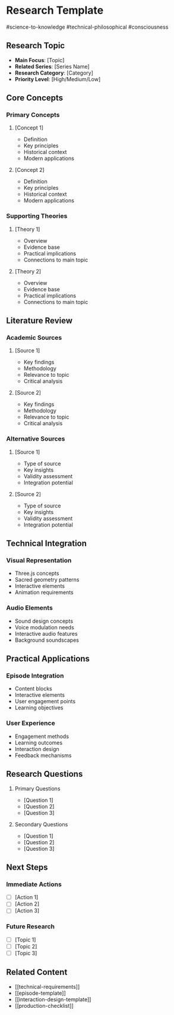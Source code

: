 # Research Template

#science-to-knowledge #technical-philosophical #consciousness

## Research Topic
- **Main Focus**: [Topic]
- **Related Series**: [Series Name]
- **Research Category**: [Category]
- **Priority Level**: [High/Medium/Low]

## Core Concepts
### Primary Concepts
1. [Concept 1]
   - Definition
   - Key principles
   - Historical context
   - Modern applications

2. [Concept 2]
   - Definition
   - Key principles
   - Historical context
   - Modern applications

### Supporting Theories
1. [Theory 1]
   - Overview
   - Evidence base
   - Practical implications
   - Connections to main topic

2. [Theory 2]
   - Overview
   - Evidence base
   - Practical implications
   - Connections to main topic

## Literature Review
### Academic Sources
1. [Source 1]
   - Key findings
   - Methodology
   - Relevance to topic
   - Critical analysis

2. [Source 2]
   - Key findings
   - Methodology
   - Relevance to topic
   - Critical analysis

### Alternative Sources
1. [Source 1]
   - Type of source
   - Key insights
   - Validity assessment
   - Integration potential

2. [Source 2]
   - Type of source
   - Key insights
   - Validity assessment
   - Integration potential

## Technical Integration
### Visual Representation
- Three.js concepts
- Sacred geometry patterns
- Interactive elements
- Animation requirements

### Audio Elements
- Sound design concepts
- Voice modulation needs
- Interactive audio features
- Background soundscapes

## Practical Applications
### Episode Integration
- Content blocks
- Interactive elements
- User engagement points
- Learning objectives

### User Experience
- Engagement methods
- Learning outcomes
- Interaction design
- Feedback mechanisms

## Research Questions
1. Primary Questions
   - [Question 1]
   - [Question 2]
   - [Question 3]

2. Secondary Questions
   - [Question 1]
   - [Question 2]
   - [Question 3]

## Next Steps
### Immediate Actions
- [ ] [Action 1]
- [ ] [Action 2]
- [ ] [Action 3]

### Future Research
- [ ] [Topic 1]
- [ ] [Topic 2]
- [ ] [Topic 3]

## Related Content
- [[technical-requirements]]
- [[episode-template]]
- [[interaction-design-template]]
- [[production-checklist]]